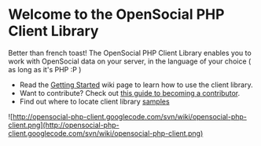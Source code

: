 # Welcome to the OpenSocial PHP Client Library #

Better than french toast! The OpenSocial PHP Client Library enables you to work with OpenSocial data on your server, in the language of your choice ( as long as it's PHP :P )

  * Read the [Getting Started](GettingStarted.md) wiki page to learn how to use the client library.
  * Want to contribute?  Check out [this guide to becoming a contributor](BecomingAContributor.md).
  * Find out where to locate client library [samples](Samples.md)

![http://opensocial-php-client.googlecode.com/svn/wiki/opensocial-php-client.png](http://opensocial-php-client.googlecode.com/svn/wiki/opensocial-php-client.png)
